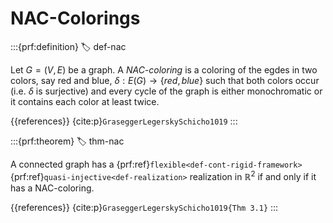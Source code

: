 # NAC-Colorings

:::{prf:definition}
:label: def-nac

Let $G = (V,E)$ be a graph.
A _NAC-coloring_ is a coloring of the egdes in two colors, say red and blue, $\delta: E(G) \rightarrow \{red, blue\}$ such that
both colors occur (i.e. $\delta$ is surjective) and
every cycle of the graph is either monochromatic or it contains each color at least twice.

{{references}} {cite:p}`GraseggerLegerskySchicho1019`
:::


:::{prf:theorem}
:label: thm-nac

A connected graph has a {prf:ref}`flexible<def-cont-rigid-framework>` {prf:ref}`quasi-injective<def-realization>` realization in $\mathbb R^2$ if and only if it has a
NAC-coloring.

{{references}} {cite:p}`GraseggerLegerskySchicho1019{Thm 3.1}`
:::
